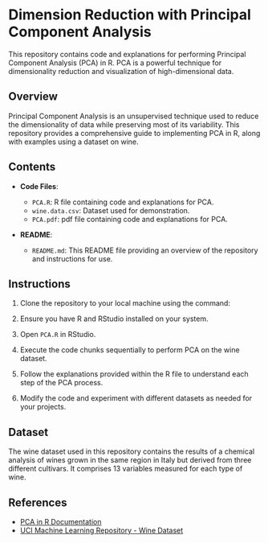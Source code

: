 # Dimension Reduction with Principal Component Analysis

This repository contains code and explanations for performing Principal Component Analysis (PCA) in R. PCA is a powerful technique for dimensionality reduction and visualization of high-dimensional data.

## Overview

Principal Component Analysis is an unsupervised technique used to reduce the dimensionality of data while preserving most of its variability. This repository provides a comprehensive guide to implementing PCA in R, along with examples using a dataset on wine.

## Contents

- **Code Files**: 
  - `PCA.R`: R file containing code and explanations for PCA.
  - `wine.data.csv`: Dataset used for demonstration.
  - `PCA.pdf`: pdf file containing code and explanations for PCA.
    
- **README**: 
  - `README.md`: This README file providing an overview of the repository and instructions for use.

## Instructions

1. Clone the repository to your local machine using the command:

2. Ensure you have R and RStudio installed on your system.

3. Open `PCA.R` in RStudio.

4. Execute the code chunks sequentially to perform PCA on the wine dataset.

5. Follow the explanations provided within the R file to understand each step of the PCA process.

6. Modify the code and experiment with different datasets as needed for your projects.

## Dataset

The wine dataset used in this repository contains the results of a chemical analysis of wines grown in the same region in Italy but derived from three different cultivars. It comprises 13 variables measured for each type of wine.

## References

- [PCA in R Documentation](https://www.rdocumentation.org/packages/stats/versions/3.6.2/topics/princomp)
- [UCI Machine Learning Repository - Wine Dataset](https://archive.ics.uci.edu/dataset/109/wine)

